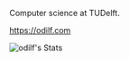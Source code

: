 Computer science at TUDelft.

https://odilf.com


![odilf's Stats](https://github-readme-stats.vercel.app/api?username=odilf&theme=ayu-mirage&show_icons=true&hide_border=false&count_private=true)
